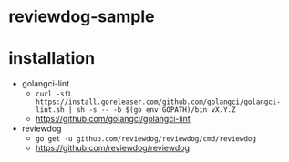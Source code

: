 # reviewdog-sample

# installation

* golangci-lint
  * `curl -sfL https://install.goreleaser.com/github.com/golangci/golangci-lint.sh | sh -s -- -b $(go env GOPATH)/bin vX.Y.Z`
  * https://github.com/golangci/golangci-lint
* reviewdog
  * `go get -u github.com/reviewdog/reviewdog/cmd/reviewdog`
  * https://github.com/reviewdog/reviewdog